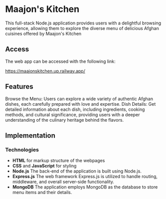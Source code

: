 # Maajon's Kitchen

This full-stack Node.js application provides users with a delightful browsing experience, allowing them to explore the diverse menu of delicious Afghan cuisines offered by Maajon's Kitchen

## Access

The web app can be accessed with the following link:

https://maajonskitchen.up.railway.app/

## Features

Browse the Menu: Users can explore a wide variety of authentic Afghan dishes, each carefully prepared with love and expertise.
Dish Details: Get detailed information about each dish, including ingredients, cooking methods, and cultural significance, providing users with a deeper understanding of the culinary heritage behind the flavors.

## Implementation

### Technologies

- **HTML** for markup structure of the webpages
- **CSS** and **JavaScript** for styling
- **Node.js** The back-end of the application is built using Node.js.
- **Express.js** The web framework Express.js is utilized to handle routing, middleware, and overall server-side functionality.
- **MongoDB** The application employs MongoDB as the database to store menu items and their details.
